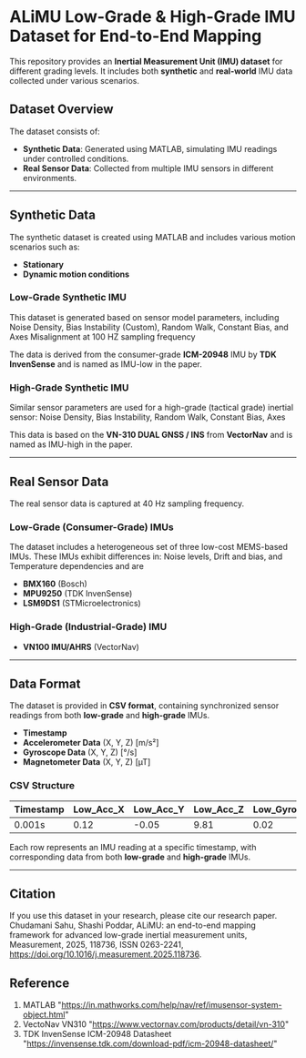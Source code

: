 # ALiMU Low-Grade & High-Grade IMU Dataset for End-to-End Mapping

This repository provides an **Inertial Measurement Unit (IMU) dataset** for different grading levels. It includes both **synthetic** and **real-world** IMU data collected under various scenarios.  

## Dataset Overview  

The dataset consists of:  
- **Synthetic Data**: Generated using MATLAB, simulating IMU readings under controlled conditions.  
- **Real Sensor Data**: Collected from multiple IMU sensors in different environments.  

---

## **Synthetic Data**  

The synthetic dataset is created using MATLAB and includes various motion scenarios such as:  
- **Stationary**  
- **Dynamic motion conditions**  

### **Low-Grade Synthetic IMU**  
This dataset is generated based on sensor model parameters, including Noise Density, Bias Instability (Custom), Random
Walk, Constant Bias, and Axes Misalignment at 100 HZ sampling frequency

The data is derived from the consumer-grade **ICM-20948** IMU by **TDK InvenSense** and is named as IMU-low in the paper.  
 
### **High-Grade Synthetic IMU**  
Similar sensor parameters are used for a high-grade (tactical grade) inertial sensor: Noise Density, Bias Instability, Random Walk, Constant Bias, Axes 

This data is based on the **VN-310 DUAL GNSS / INS** from **VectorNav** and is named as IMU-high in the paper.  

---

## **Real Sensor Data**  
The real sensor data is captured at 40 Hz sampling frequency. 
### **Low-Grade (Consumer-Grade) IMUs**  
The dataset includes a heterogeneous set of three low-cost MEMS-based IMUs. These IMUs exhibit differences in:
Noise levels, Drift and bias, and Temperature dependencies and are
- **BMX160** (Bosch)  
- **MPU9250** (TDK InvenSense)  
- **LSM9DS1** (STMicroelectronics)  

### **High-Grade (Industrial-Grade) IMU**  
- **VN100 IMU/AHRS** (VectorNav)  

---

## Data Format  

The dataset is provided in **CSV format**, containing synchronized sensor readings from both **low-grade** and **high-grade** IMUs.  

- **Timestamp**  
- **Accelerometer Data** (X, Y, Z) [m/s²]  
- **Gyroscope Data** (X, Y, Z) [°/s]  
- **Magnetometer Data** (X, Y, Z) [µT] 

### **CSV Structure**  

|Timestamp|Low_Acc_X|Low_Acc_Y|Low_Acc_Z|Low_Gyro_X|Low_Gyro_Y|Low_Gyro_Z|Low_Mag_X|Low_Mag_Y|Low_Mag_Z|High_Acc_X|High_Acc_Y|High_Acc_Z|High_Gyro_X|High_Gyro_Y|High_Gyro_Z|High_Mag_X|High_Mag_Y|High_Mag_Z|    
|---------|---------|---------|---------|----------|----------|----------|---------|---------|---------|----------|----------|----------|-----------|-----------|-----------|----------|----------|----------|   
| 0.001s  | 0.12    | -0.05   | 9.81    | 0.02     | -0.01    |  0.03    |  45.2   |  -30.1  |  12.7   |  0.12    |  -0.05   |  9.81    |  0.002    |  -0.001   |   0.003   |   45.2   |  -30.1   |   12.7   |   

Each row represents an IMU reading at a specific timestamp, with corresponding data from both **low-grade** and **high-grade** IMUs.  



---

## Citation  

If you use this dataset in your research, please cite our research paper. Chudamani Sahu, Shashi Poddar, ALiMU: an end-to-end mapping framework for advanced low-grade inertial measurement units, Measurement, 2025, 118736, ISSN 0263-2241, https://doi.org/10.1016/j.measurement.2025.118736.

## Reference
1. MATLAB "https://in.mathworks.com/help/nav/ref/imusensor-system-object.html"
2. VectoNav VN310 "https://www.vectornav.com/products/detail/vn-310"
3. TDK InvenSense ICM-20948 Datasheet "https://invensense.tdk.com/download-pdf/icm-20948-datasheet/"


